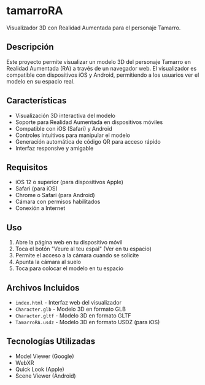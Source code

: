 # tamarroRA

Visualizador 3D con Realidad Aumentada para el personaje Tamarro.

## Descripción

Este proyecto permite visualizar un modelo 3D del personaje Tamarro en Realidad Aumentada (RA) a través de un navegador web. El visualizador es compatible con dispositivos iOS y Android, permitiendo a los usuarios ver el modelo en su espacio real.

## Características

- Visualización 3D interactiva del modelo
- Soporte para Realidad Aumentada en dispositivos móviles
- Compatible con iOS (Safari) y Android
- Controles intuitivos para manipular el modelo
- Generación automática de código QR para acceso rápido
- Interfaz responsive y amigable

## Requisitos

- iOS 12 o superior (para dispositivos Apple)
- Safari (para iOS)
- Chrome o Safari (para Android)
- Cámara con permisos habilitados
- Conexión a Internet

## Uso

1. Abre la página web en tu dispositivo móvil
2. Toca el botón "Veure al teu espai" (Ver en tu espacio)
3. Permite el acceso a la cámara cuando se solicite
4. Apunta la cámara al suelo
5. Toca para colocar el modelo en tu espacio

## Archivos Incluidos

- `index.html` - Interfaz web del visualizador
- `Character.glb` - Modelo 3D en formato GLB
- `Character.gltf` - Modelo 3D en formato GLTF
- `TamarroRA.usdz` - Modelo 3D en formato USDZ (para iOS)

## Tecnologías Utilizadas

- Model Viewer (Google)
- WebXR
- Quick Look (Apple)
- Scene Viewer (Android)
